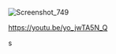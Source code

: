 ![Screenshot_749](https://user-images.githubusercontent.com/81780510/170499109-b9a4c05e-0fac-40fa-82fc-80333cb90cca.png)

https://youtu.be/yo_jwTA5N_Q

s
